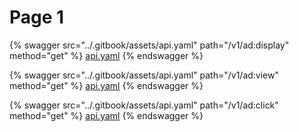 # Page 1



{% swagger src="../.gitbook/assets/api.yaml" path="/v1/ad:display" method="get" %}
[api.yaml](../.gitbook/assets/api.yaml)
{% endswagger %}

{% swagger src="../.gitbook/assets/api.yaml" path="/v1/ad:view" method="get" %}
[api.yaml](../.gitbook/assets/api.yaml)
{% endswagger %}

{% swagger src="../.gitbook/assets/api.yaml" path="/v1/ad:click" method="get" %}
[api.yaml](../.gitbook/assets/api.yaml)
{% endswagger %}
